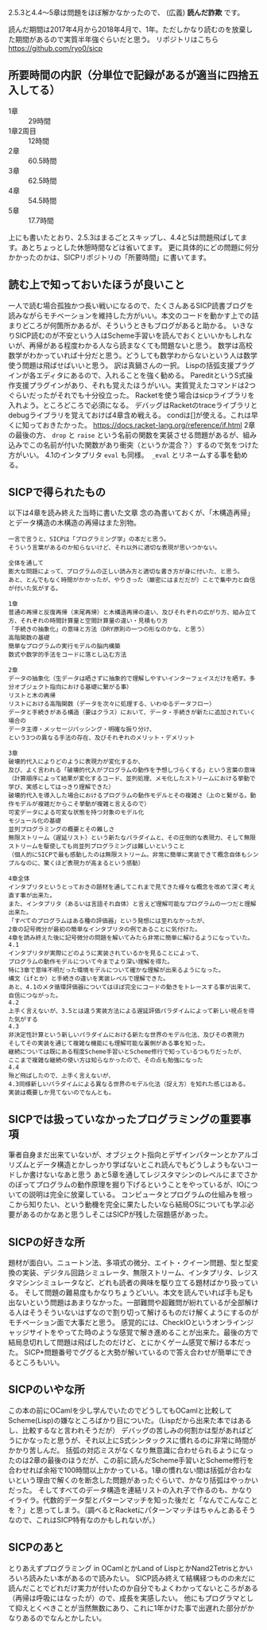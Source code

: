 2.5.3と4.4〜5章は問題をほぼ解かなかったので、 (広義) **読んだ詐欺** です。

読んだ期間は2017年4月から2018年4月で、1年。ただしかなり読むのを放棄した期間があるので実質半年強ぐらいだと思う。
リポジトリはこちら
https://github.com/ryo0/sicp

## 所要時間の内訳（分単位で記録があるが適当に四捨五入してる）
<dl>
  <dt>
    1章
  </dt>
  <dd>
    29時間
  </dd>
  <dt>
    1章2周目
  </dt>
  <dd>
    12時間
  </dd>
  <dt>
    2章
  </dt>
  <dd>
    60.5時間
  </dd>
  <dt>
    3章
  </dt>
  <dd>
    62.5時間
  </dd>
  <dt>
    4章
  </dt>
  <dd>
    54.5時間
  </dd>
  <dt>
    5章
  </dt>
  <dd>
    17.7時間
  </dd>
</dl>

上にも書いたとおり、2.5.3はまるごとスキップし、4.4と5は問題飛ばしてます。あとちょっとした休憩時間などは省いてます。
更に具体的にどの問題に何分かかったのかは、SICPリポジトリの「所要時間」に書いてます。

## 読む上で知っておいたほうが良いこと
一人で読む場合孤独かつ長い戦いになるので、たくさんあるSICP読書ブログを読みながらモチベーションを維持した方がいい。本文のコードを動かす上での詰まりどころが何箇所かあるが、そういうときもブログがあると助かる。
いきなりSICP読むのが不安という人はScheme手習いを読んでおくといいかもしれないが、再帰がある程度わかる人なら読まなくても問題ないと思う。
数学は高校数学がわかっていれば十分だと思う。どうしても数学わからないという人は数学使う問題は飛ばせばいいと思う。
訳は真鍋さんの一択。
Lispの括弧支援プラグインが各エディタにあるので、入れることを強く勧める。
PareditというS式操作支援プラグインがあり、それも覚えたほうがいい。実質覚えたコマンドは2つぐらいだったがそれでも十分役立った。
Racketを使う場合はsicpライブラリを入れよう。ところどころで必須になる。
デバッグはRacketのtraceライブラリとdebugライブラリを覚えておけば4章含め戦える。
condは[]が使える。これは早くに知っておきたかった。
https://docs.racket-lang.org/reference/if.html
2章の最後の方、 `drop` と `raise` という名前の関数を実装させる問題があるが、組み込みでこの名前が付いた関数があり衝突（というか混合？）するので気をつけた方がいい。
4.1のインタプリタ `eval` も同様。` _eval` とリネームする事を勧める。

## SICPで得られたもの
以下は4章を読み終えた当時に書いた文章
念の為書いておくが、「木構造再帰」とデータ構造の木構造の再帰はまた別物。

```
一言で言うと、SICPは「プログラミング学」の本だと思う。
そういう言葉があるのか知らないけど、それ以外に適切な表現が思いつかない。

全体を通して
膨大な問題によって、プログラムの正しい読み方と適切な書き方が身に付いた、と思う。
あと、とんでもなく時間がかかったが、やりきった（厳密にはまだだが）ことで集中力と自信が付いた気がする。

1章
普通の再帰と反復再帰（末尾再帰）と木構造再帰の違い、及びそれぞれの広がり方、組み立て方、それぞれの時間計算量と空間計算量の違い・見積もり方
「手続きの抽象化」の意味と方法（DRY原則の一つの形なのかな、と思う）
高階関数の基礎
簡単なプログラムの実行モデルの脳内構築
数式や数学的手法をコードに落とし込む方法

2章
データの抽象化（生データは晒さずに抽象的で理解しやすいインターフェイスだけを晒す。多分オブジェクト指向における基礎に繋がる事）
リストと木の再帰
リストにおける高階関数（データを次々に処理する、いわゆるデータフロー）
データと手続きがある構造（要はクラス）において、データ・手続きが新たに追加されていく場合の
データ主導・メッセージパッシング・明確な振り分け、
という3つの異なる手法の存在、及びそれぞれのメリット・デメリット

3章
破壊的代入によりどのように表現力が変化するか、
及び、よく言われる「破壊的代入がプログラムの動作を予想しづらくする」という言葉の意味
（計算順序によって結果が変化するコード、並列処理、メモ化したストリームにおける挙動で学び、実感としてはっきり理解できた）
破壊的代入を導入した場合におけるプログラムの動作モデルとその複雑さ（上のと繋がる。動作モデルが複雑だからこそ挙動が複雑と言えるので）
可変データによる可変な状態を持つ対象のモデル化
モジュール化の基礎
並列プログラミングの概要とその難しさ
無限ストリーム（遅延リスト）という新たなパラダイムと、その圧倒的な表現力、そして無限ストリームを駆使しても尚並列プログラミングは難しいということ
（個人的にSICPで最も感動したのは無限ストリーム。非常に簡単に実装できて概念自体もシンプルなのに、驚くほど表現力が高まるという感動）

4章全体
インタプリタというとっておきの題材を通してこれまで見てきた様々な概念を改めて深く考え直す事が出来た。
また、インタプリタ（あるいは言語それ自体）と言えど理解可能なプログラムの一つだと理解出来た。
「すべてのプログラムはある種の評価器」という発想には至れなかったが、
2章の記号微分が最初の簡単なインタプリタの例であることに気付けた。
4章を読み終えた後に記号微分の問題を解いてみたら非常に簡単に解けるようになっていた。
4.1
インタプリタが実際にどのように実装されているかを見ることによって、
プログラムの動作モデルについて今までより深い理解を得た。
特に3章で意味不明だった環境モデルについて確かな理解が出来るようになった。
構文（ifとか）と手続きの違いを実装レベルで理解できた。
あと、4.1のメタ循環評価器についてはほぼ完全にコードの動きをトレースする事が出来て、自信につながった。
4.2
上手く言えないが、3.5とは違う実装方法による遅延評価パラダイムによって新しい視点を得た気がする
4.3
非決定性計算という新しいパラダイムにおける新たな世界のモデル化法、及びその表現力
そしてその実装を通じて複雑な機能にも理解可能な裏側がある事を知った。
継続については既にある程度Scheme手習いとScheme修行で知っているつもりだったが、
ここまで複雑な継続の使い方は知らなかったので、その点も勉強になった
4.4
殆ど飛ばしたので、上手く言えないが、
4.3同様新しいパラダイムによる異なる世界のモデル化法（捉え方）を知れた感じはある。
実装は概要しか見てないのでなんとも。
```

## SICPでは扱っていなかったプログラミングの重要事項
筆者自身まだ出来ていないが、オブジェクト指向とデザインパターンとかアルゴリズムとデータ構造とかしっかり学ばないとこれ読んでもどうしようもないコードしか書けないなあと思う
あと5章を通してレジスタマシンのレベルにまでさかのぼってプログラムの動作原理を掘り下げるということをやっているが、IOについての説明は完全に放棄している。
コンピュータとプログラムの仕組みを根っこから知りたい、という動機を完全に果たしたいなら結局OSについても学ぶ必要があるのかなあと思うしそこはSICPが残した宿題感があった。

## SICPの好きな所
題材が面白い。ニュートン法、多項式の微分、エイト・クイーン問題、型と型変換の実装、デジタル回路シミュレータ、無限ストリーム、インタプリタ、レジスタマシンシミュレータなど、どれも読者の興味を駆り立てる題材ばかり扱っている。
そして問題の難易度もかなりちょうどいい。本文を読んでいれば手も足も出ないという問題はあまりなかった。一部難問や超難問が紛れているが全部解ける人はそうそういないはずなので割り切って解けるものだけ解くようにするのがモチベーション面で大事だと思う。
感覚的には、CheckIOというオンラインジャッジサイトをやってた時のような感覚で解き進めることが出来た。最後の方で結局息切れして問題は飛ばしたのだけど、とにかくゲーム感覚で解ける本だった。
SICP+問題番号でググると大勢が解いているので答え合わせが簡単にできるところもいい。

## SICPのいやな所
この本の前にOCamlを少し学んでいたのでどうしてもOCamlと比較してScheme(Lisp)の嫌なところばかり目についた。（Lispだから出来た本ではあるし、比較するなと言われそうだが）
デバッグの苦しみの何割かは型があればどうにかなったと思うが、それ以上にS式シンタックスに慣れるのに非常に時間がかかり苦しんだ。
括弧の対応ミスがなくなり無意識に合わせられるようになったのは2章の最後のほうだが、この前に読んだScheme手習いとScheme修行を合わせれば余裕で100時間以上かかっている。1章の慣れない間は括弧が合わないという理由で解くのを断念した問題があったぐらいで、かなり括弧はやっかいだった。
そしてすべてのデータ構造を連結リストの入れ子で作るのも、かなりイライラ。代数的データ型とパターンマッチを知った後だと「なんでこんなことを？」と思ってしまう。（調べるとRacketにパターンマッチはちゃんとあるそうなので、これはSICP特有なのかもしれないが。）

## SICPのあと
とりあえずプログラミング in OCamlとかLand of LispとかNand2Tetrisとかいろいろ読みたい本があるので読みたい。
SICP読み終えて結構経つものの未だに読んだことでどれだけ実力が付いたのか自分でもよくわかってないところがある（再帰は呼吸にはなったが）ので、成長を実感したい。
他にもプログラマとして抑えとくべきことが当然無数にあり、これに1年かけた事で出遅れた部分がかなりあるのでなんとかしたい。
